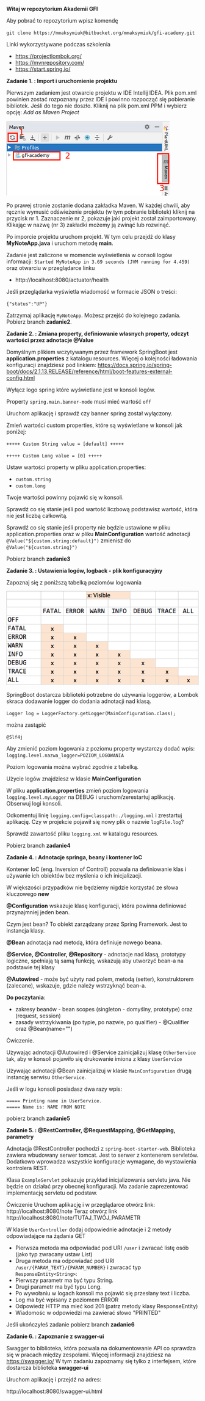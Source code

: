**Witaj w repozytorium Akademii GFI**

Aby pobrać to repozytorium wpisz komendę

`git clone https://mmaksymiuk@bitbucket.org/mmaksymiuk/gfi-academy.git`

Linki wykorzystywane podczas szkolenia

- https://projectlombok.org/
- https://mvnrepository.com/
- https://start.spring.io/


**Zadanie 1. : Import i uruchomienie projektu**
 
Pierwszym zadaniem jest otwarcie projektu w IDE Intellij IDEA.
Plik pom.xml powinien zostać rozpoznany przez IDE i powinno rozpocząć się pobieranie bibliotek.
Jeśli do tego nie doszło. Kliknij na plik pom.xml PPM i wybierz opcję: *Add as Maven Project*

![Import Maven](./img/import_maven.png)

Po prawej stronie zostanie dodana zakładka Maven.
W każdej chwili, aby ręcznie wymusić odświeżenie projektu (w tym pobranie bibliotek) kliknij na przycisk nr 1.
Zaznaczenie nr 2, pokazuje jaki projekt został zaimportowany.
Klikając w nazwę (nr 3) zakładki możemy ją zwinąć lub rozwinąć.

Po imporcie projektu uruchom projekt.
W tym celu przejdź do klasy **MyNoteApp.java** i uruchom metodę **main**.

Zadanie jest zaliczone w momencie wyświetlenia w consoli logów informacji:
`Started MyNoteApp in 3.69 seconds (JVM running for 4.459)`
oraz otwarciu w przeglądarce linku

 - http://localhost:8080/actuator/health
 
Jeśli przeglądarka wyświetla wiadomość w formacie JSON o treści:

`{"status":"UP"}`

Zatrzymaj aplikację `MyNoteApp`.
Możesz przejść do kolejnego zadania.
Pobierz branch **zadanie2**.

**Zadanie 2. : Zmiana property, definiowanie własnych property, odczyt wartości przez adnotacje @Value**

Domyślnym plikiem wczytywanym przez framework SpringBoot jest **application.properties** z katalogu resources.
Więcej o kolejności ładowania konfiguracji znajdziesz pod linkiem: https://docs.spring.io/spring-boot/docs/2.1.13.RELEASE/reference/html/boot-features-external-config.html

Wyłącz logo spring które wyświetlane jest w konsoli logów.

Property `spring.main.banner-mode` musi mieć wartość `off`

Uruchom aplikację i sprawdź czy banner spring został wyłączony.

Zmień wartości custom properties, które są wyświetlane w konsoli jak poniżej:

`+++++ Custom String value = [default] +++++`

`+++++ Custom Long value = [0] +++++`
 
Ustaw wartości property w pliku application.properties:
 - `custom.string`
 - `custom.long`
 
Twoje wartości powinny pojawić się w konsoli.

Sprawdź co się stanie jeśli pod wartość liczbową podstawisz wartość, która nie jest liczbą całkowitą.

Sprawdź co się stanie jeśli property nie będzie ustawione w pliku application.properties oraz w pliku **MainConfiguration**
wartość adnotacji `@Value("${custom.string:default}")` zmienisz do `@Value("${custom.string}")`

Pobierz branch **zadanie3**

**Zadanie 3. : Ustawienia logów, logback - plik konfiguracyjny**

Zapoznaj się z poniższą tabelką poziomów logowania

![Import Maven](./img/logLevel.png)

SpringBoot dostarcza biblioteki potrzebne do używania loggerów, a Lombok skraca dodawanie logger do dodania adnotacji nad klasą.

`Logger log = LoggerFactory.getLogger(MainConfiguration.class);`

można zastąpić

`@Slf4j`

Aby zmienić poziom logowania z poziomu property wystarczy dodać wpis:
`logging.level.nazwa_logger=POZIOM_LOGOWANIA`

Poziom logowania można wybrać zgodnie z tabelką.

Użycie logów znajdziesz w klasie **MainConfiguration**

W pliku **application.properties** zmień poziom logowania
`logging.level.myLogger` na DEBUG i uruchom/zerestartuj aplikację. Obserwuj logi konsoli.

Odkomentuj linię `logging.config=classpath:./logging.xml` i zrestartuj aplikację.
Czy w projekcie pojawił się nowy plik o nazwie `logFile.log`?

Sprawdź zawartość pliku `logging.xml` w katalogu resources.

Pobierz branch **zadanie4**

**Zadanie 4. : Adnotacje springa, beany i kontener IoC**

Kontener IoC (eng. Inversion of Controll) pozwala na definiowanie klas i używanie ich obiektów bez myślenia o ich inicjalizacji.

W większości przypadków nie będziemy nigdzie korzystać ze słowa kluczowego **new**

**@Configuration** wskazuje klasę konfiguracji, która powinna definiować przynajmniej jeden bean.

Czym jest bean? To obiekt zarządzany przez Spring Framework. Jest to instancja klasy.

**@Bean** adnotacja nad metodą, która definiuje nowego beana.

**@Service, @Controller, @Repository** - adnotacje nad klasą, prototypy logiczne, spełniają tą samą funkcję, wskazują aby utworzyć bean-a na podstawie tej klasy

**@Autowired** - może być użyty nad polem, metodą (setter), konstruktorem (zalecane), wskazuje, gdzie należy wstrzyknąć bean-a.

**Do poczytania**:
 - zakresy beanów - bean scopes (singleton - domyślny, prototype) oraz (request, session)
 - zasady wstrzykiwania (po typie, po nazwie, po qualifier) - @Qualifier oraz @Bean(name="")
 
Ćwiczenie.

Używając adnotacji @Autowired i @Service zainicjalizuj klasę `OtherService` tak, aby w konsoli pojawiło się drukowanie imiona z klasy `UserService`

Używając adnotacji @Bean zainicjalizuj w klasie `MainConfiguration` drugą instancję serwisu `OtherService`.

Jeśli w logu konsoli posiadasz dwa razy wpis:
```
===== Printing name in UserService.
===== Name is: NAME FROM NOTE
```

pobierz branch **zadanie5**

**Zadanie 5. : @RestController, @RequestMapping, @GetMapping, parametry**

Adnotacja @RestController pochodzi z `spring-boot-starter-web`.
Biblioteka zawiera wbudowany serwer tomcat. Jest to serwer z kontenerem servletów.
Dodatkowo wprowadza wszystkie konfiguracje wymagane, do wystawienia kontrolera REST.

Klasa `ExampleServlet` pokazuje przykład inicjalizowania servletu java. 
Nie będzie on działać przy obecnej konfiguracji.
Ma zadanie zaprezentować implementację servletu od podstaw.

Ćwiczenie
Uruchom aplikację i w przeglądarce otwórz link:
http://localhost:8080/note
Teraz otwórz link
http://localhost:8080/note/TUTAJ_TWÓJ_PARAMETR

W klasie `UserController` dodaj odpowiednie adnotacje i 2 metody odpowiadające na żądania GET
- Pierwsza metoda ma odpowiadać pod URI `/user` i zwracać listę osób (jako typ zwracany ustaw List<String>)
- Druga metoda ma odpowiadać pod URI `/user/{PARAM_TEXT}/{PARAM_NUMBER}` i zwracać typ `ResponseEntity<String>`:
- Pierwszy parametr ma być typu String.
- Drugi parametr ma być typu Long.
- Po wywołaniu w logach konsoli ma pojawić się przesłany text i liczba.
- Log ma być wpisany z poziomem ERROR
- Odpowiedź HTTP ma mieć kod 201 (patrz metody klasy ResponseEntity)
- Wiadomośc w odpowiedzi ma zawierać słowo "PRINTED"

Jeśli ukończyłeś zadanie pobierz branch **zadanie6**

**Zadanie 6. : Zapoznanie z swagger-ui**

Swagger to biblioteka, która pozwala na dokumentowanie API co sprawdza się w pracach między zespołami.
Więcej informacji znajdziesz na https://swagger.io/
W tym zadaniu zapoznamy się tylko z interfejsem, które dostarcza biblioteka **swagger-ui**

Uruchom aplikację i przejdź na adres:

http://localhost:8080/swagger-ui.html

